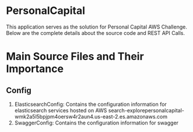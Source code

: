 # PersonalCapital

This application serves as the solution for Personal Capital AWS Challenge. Below are the complete details about the source code and REST API Calls.

# Main Source Files and Their Importance
## Config
  1. ElasticsearchConfig: Contains the configuration information for elasticsearch services hosted on AWS
    search-explorepersonalcapital-wmk2a5l5bpjpm4oersw4r2aun4.us-east-2.es.amazonaws.com
  2. SwaggerConfig: Contains the configuration information for swagger

